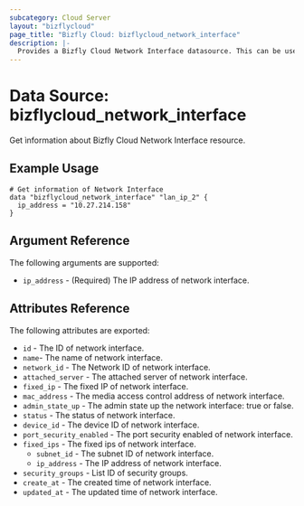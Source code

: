 ```yaml
---
subcategory: Cloud Server
layout: "bizflycloud"
page_title: "Bizfly Cloud: bizflycloud_network_interface"
description: |-
  Provides a Bizfly Cloud Network Interface datasource. This can be used to create, modify, and delete Network Interface.
---
```


# Data Source: bizflycloud_network_interface

Get ìnformation about Bizfly Cloud Network Interface resource.

## Example Usage

```hcl
# Get information of Network Interface
data "bizflycloud_network_interface" "lan_ip_2" {
  ip_address = "10.27.214.158"
}

```

## Argument Reference

The following arguments are supported:

* `ip_address` - (Required) The IP address of network interface.

## Attributes Reference

The following attributes are exported:

* `id` - The ID of network interface.
* `name`- The name of network interface.
* `network_id` - The Network ID of network interface.
* `attached_server` - The attached server of network interface.
* `fixed_ip` - The fixed IP of network interface.
* `mac_address` - The media access control address of network interface.
* `admin_state_up` - The admin state up the network interface: true or false.
* `status` - The status of network interface.
* `device_id` - The device ID of network interface.
* `port_security_enabled` - The port security enabled of network interface.
* `fixed_ips` - The fixed ips of network interface.
  * `subnet_id` - The subnet ID of network interface.
  * `ip_address` - The IP address of network interface.
* `security_groups` - List ID of security groups.
* `create_at` - The created time of network interface.
* `updated_at` - The updated time of network interface.
